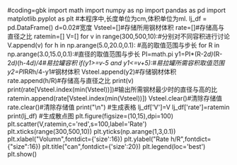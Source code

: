 #coding=gbk
import math
import numpy as np
import pandas as pd
import matplotlib.pyplot as plt
#本程序中,长度单位为cm,体积单位为ml.
lj_df = pd.DataFrame()
d=0.02#宽度
Vsteel=[]#存储所用钢材体积
rate=[]#存储高与直径之比
ratemin=[]
V=[]
for v in range(300,500,10):#分别对不同容积进行讨论
    V.append(v)
    for h in np.arange(5.0,20.0,0.1): #高的取值范围与步长
        for R in np.arange(3.0,15.0,0.1):#直径的取值范围与步长
            PI=math.pi
            y1=PI*(R-2*d)*(R-2*d)*(h-4*d)/4#易拉罐容积
            if(y1>=v-5 and y1<=v+5):#易拉罐所需容积取值范围
                y2=PI*R*R*h/4-y1#钢材体积
                Vsteel.append(y2)#存储钢材体积
                rate.append(h/R)#存储高与直径之比
    print(v)
    print(rate[Vsteel.index(min(Vsteel))])#输出所需钢材最少时的直径与高的比
    ratemin.append(rate[Vsteel.index(min(Vsteel))])
    Vsteel.clear()#清除存储值
    rate.clear()#清除存储值
    print("\n")
#生成表格
lj_df['V']=V
lj_df['rate']=ratemin
print(lj_df)
#生成散点图
plt.figure(figsize=(10,15),dpi=100)
plt.scatter(V,ratemin,c='red',s=100,label='Rate')
plt.xticks(range(300,500,10))
plt.yticks(np.arange(1,3,0.1))
plt.xlabel("Volumn",fontdict={'size':16})
plt.ylabel("Rate  h/R",fontdict={"size":16})
plt.title("can",fontdict={'size':20})
plt.legend(loc='best')
plt.show()
